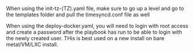 When using the init-tz-(TZ).yaml file, make sure to go up a level and go to the templates folder and pull the timesyncd.conf file as well

When using the deploy-docker.yaml, you will need to login with root access and create a password after the playbook has run to be able to login with the newly created user. THis is best used on a new install on bare metal/VM/LXC install.
